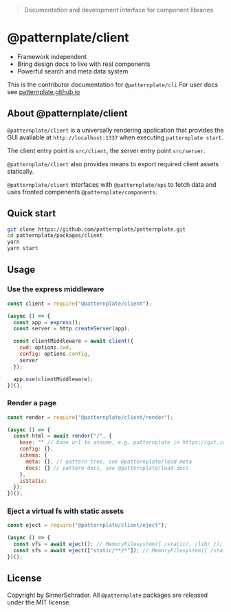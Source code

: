 > Documentation and development interface for component libraries

# @patternplate/client

* Framework independent
* Bring design docs to live with real components
* Powerful search and meta data system

This is the contributor documentation for `@patternplate/cli`
For user docs see [patternplate.github.io](https://patternplate.github.io)

## About @patternplate/client

`@patternplate/client` is a universally rendering application that provides
the GUI available at `http://localhost:1337` when executing `patternplate start`.

The client entry point is `src/client`, the server entry point `src/server`.

`@patternplate/client` also provides means to export required client
assets statically. 

`@patternplate/client` interfaces with `@patternplate/api` to fetch data
and uses fronted compenents `@patternplate/components`.

## Quick start

```sh
git clone https://github.com/patternplate/patternplate.git
cd patternplate/packages/client
yarn
yarn start
```

## Usage

### Use the express middleware

```js
const client = require("@patternplate/client");

(async () => {
  const app = express();
  const server = http.createServer(app);

  const clientMiddleware = await client({
    cwd: options.cwd,
    config: options.config,
    server
  });

  app.use(clientMiddleware);
})();
```

### Render a page

```js
const render = require("@patternplate/client/render");

(async () => {
  const html = await render("/", {
    base: "" // base url to assume, e.g. patternplate in https://git.io/patternplate,
    config: {},
    schema: {
      meta: {}, // pattern tree, see @patternplate/load-meta 
      docs: {} // pattern docs, see @patternplate/load-docs 
    },
    isStatic: 
  });
})();
```

### Eject a virtual fs with static assets 

```js
const eject = require("@patternplate/client/eject");

(async () => {
  const vfs = await eject(); // MemoryFilesystem({ /static/, /lib/ });
  const sfs = await eject(["static/**/*"]); // MemoryFilesystem({ /static/ });
})();
```

## License

Copyright by SinnerSchrader. All `@patternplate` packages are released under the MIT license.

